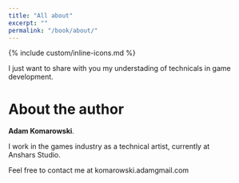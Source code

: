 ```yaml
---
title: "All about"
excerpt: ""
permalink: "/book/about/"
---
```


{% include custom/inline-icons.md %}

I just want to share with you my understading of technicals in game development. 

# About the author

__Adam Komarowski__.

I work in the games industry as a technical artist, currently at Anshars&nbsp;Studio.

Feel free to contact me at komarowski.adam<i class="fa fa-at" aria-hidden="true" style="color: #888;"></i><span style="color: rgba(0,0,0,0); font-size: 0;">&nbsp;at&nbsp;</span>gmail.com
